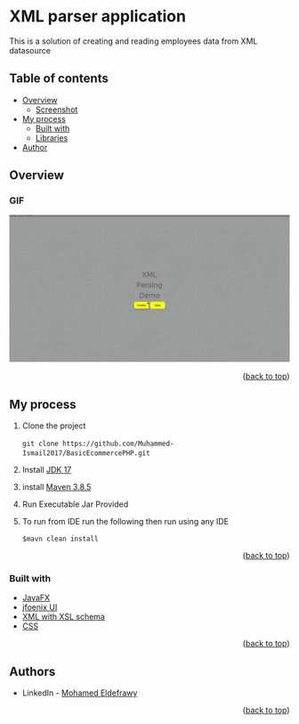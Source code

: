 # XML parser application

This is a solution of creating and reading employees data from XML datasource

## Table of contents

- [Overview](#overview)
    - [Screenshot](#screenshot)
- [My process](#my-process)
    - [Built with](#built-with)
    - [Libraries](#Libraries)
- [Author](#authors)

## Overview

### GIF


![screen-gif](./Build/Desktop.gif)

<p align="right">(<a href="#top">back to top</a>)</p>

## My process
1) Clone the project

   ``` git clone https://github.com/Muhammed-Ismail2017/BasicEcommercePHP.git ```

2) Install [JDK 17](https://openjdk.java.net/projects/jdk/17/)
3) install [Maven 3.8.5](https://maven.apache.org/download.cgi)

4) Run Executable Jar Provided
5) To run from IDE run the following then run using any IDE
    ```
    $mavn clean install
    ```
<p align="right">(<a href="#top">back to top</a>)</p>

### Built with

* [JavaFX](https://openjfx.io/)
* [jfoenix UI](http://www.jfoenix.com/)
* [XML with XSL schema](https://developer.mozilla.org/en-US/docs/Glossary/HTML5)
* [CSS](https://developer.mozilla.org/en-US/docs/Web/CSS)


<p align="right">(<a href="#top">back to top</a>)</p>

## Authors


* LinkedIn - [Mohamed Eldefrawy](https://www.linkedin.com/in/mohamedeldefrawy)
<p align="right">(<a href="#top">back to top</a>)</p>